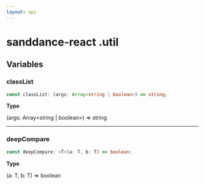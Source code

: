 ```yaml
---
layout: api
---
```


# sanddance-react .util

## Variables

### classList

```typescript
const classList: (args: Array<string | boolean>) => string;
```

**Type**

(args: Array<string | boolean>) => string

----------

### deepCompare

```typescript
const deepCompare: <T>(a: T, b: T) => boolean;
```

**Type**

<T>(a: T, b: T) => boolean

[NamespaceImport-1]: util.html#util
[VariableDeclaration-0]: util.html#classlist
[VariableDeclaration-1]: util.html#deepcompare